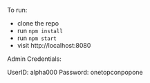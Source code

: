 
To run:

- clone the repo
- run `npm install`
- run `npm start`
- visit http://localhost:8080


Admin Credentials:

UserID: alpha000
Password: onetopconpopone
